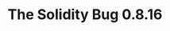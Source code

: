 ---
guid: "UPDATE THIS"
title: "The Solidity Bug 0.8.16"
description: "The Solidity bug is back and our team is on it! Join them in reviewing the latest contract updates and minifying the bug case. Find out what they discover in the world of decentralized apps."
pubDate: "Tue, 10 Aug 2022 18:00:00 -0500"
itunes-explicit: false
itunes-episode: 36
itunes-episodeType: Full

# More info
youtube-full: "https://youtu.be/ltnFqOWHJhA"
discussion: "https://twitter.com/fulldecent/status/1557168320041861121"

# Timeline
timeline:
  - seconds: 0
    title: Intro
  - seconds: 49
    title: Follow up -- review Arbitrum/Bridgeworld Harvesters
  - seconds: 369
    title: Solidity blog write up
  - seconds: 423
    title: One trick with Etherscan/Remix
  - seconds: 552
    title: Minimize this test case
  - seconds: 808
    title: The basic testing process (to minimize)
  - seconds: 924
    title: Does it have to be public?
  - seconds: 1150
    title: No zero-length arrays?
  - seconds: 1333
    title: Minify around the helper function
  - seconds: 1420
    title: Minify out the function input
  - seconds: 1525
    title: Published minified test case
  - seconds: 1560
    title: Find this bug in Seaport?
  - seconds: 2172
    title: $3M alpha live on this show?
  - seconds: 2298
    title: Also check the old Wyvern protocol
  - seconds: 2640
    title: Ethics, is livestreaming zerodays good?


# File information
enclosure-url: "GET THIS EPISODE DATE AND NUMBER"
enclosure-length: NEED_FINAL_FILE_WITH_METADATA_FOR_THIS
enclosure-type: "audio/x-m4a"
itunes-duration: NEED_FINAL_FILE_WITH_METADATA_FOR_THIS
---